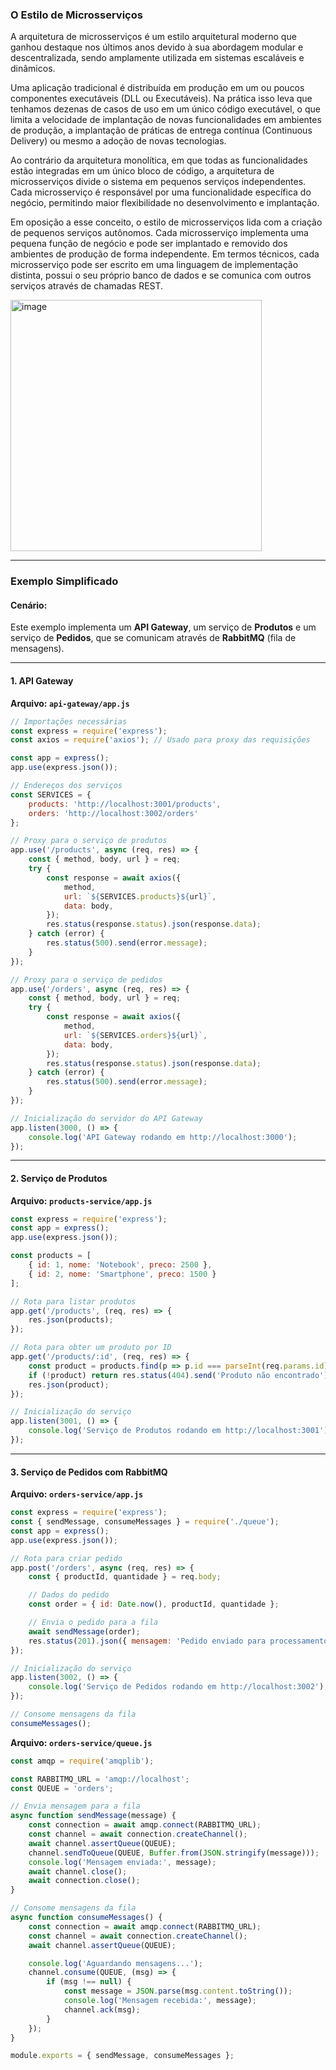 ### O Estilo de Microsserviços

A arquitetura de microsserviços é um estilo arquitetural moderno que ganhou destaque nos últimos anos devido à sua abordagem modular e descentralizada, sendo amplamente utilizada em sistemas escaláveis e dinâmicos.

Uma aplicação tradicional é distribuída em produção em um ou poucos componentes executáveis (DLL ou 
Executáveis). Na prática isso leva que tenhamos dezenas de casos de uso em um único código executável, o que limita a velocidade de implantação de novas funcionalidades em ambientes de produção, a implantação de práticas de entrega contínua (Continuous Delivery) ou mesmo a adoção de novas tecnologias.

Ao contrário da arquitetura monolítica, em que todas as funcionalidades estão integradas em um único bloco de código, a arquitetura de microsserviços divide o sistema em pequenos serviços independentes. Cada microsserviço é responsável por uma funcionalidade específica do negócio, permitindo maior flexibilidade no desenvolvimento e implantação.

Em oposição a esse conceito, o estilo de microsserviços lida com a criação de pequenos serviços autônomos. Cada microsserviço implementa uma pequena função de negócio e pode ser implantado e removido dos ambientes de produção de forma independente. Em termos técnicos, cada microsserviço pode ser escrito em uma linguagem de implementação distinta, possui o seu próprio banco de dados e se comunica com outros serviços através de chamadas REST.

<img width="402" alt="image" src="https://github.com/user-attachments/assets/4a60cfa6-be2e-4a17-b401-4d8e7382c199" />

---

### Exemplo Simplificado

#### Cenário:
Este exemplo implementa um **API Gateway**, um serviço de **Produtos** e um serviço de **Pedidos**, que se comunicam através de **RabbitMQ** (fila de mensagens).

---

#### 1. API Gateway

**Arquivo: `api-gateway/app.js`**
```javascript
// Importações necessárias
const express = require('express');
const axios = require('axios'); // Usado para proxy das requisições

const app = express();
app.use(express.json());

// Endereços dos serviços
const SERVICES = {
    products: 'http://localhost:3001/products',
    orders: 'http://localhost:3002/orders'
};

// Proxy para o serviço de produtos
app.use('/products', async (req, res) => {
    const { method, body, url } = req;
    try {
        const response = await axios({
            method,
            url: `${SERVICES.products}${url}`,
            data: body,
        });
        res.status(response.status).json(response.data);
    } catch (error) {
        res.status(500).send(error.message);
    }
});

// Proxy para o serviço de pedidos
app.use('/orders', async (req, res) => {
    const { method, body, url } = req;
    try {
        const response = await axios({
            method,
            url: `${SERVICES.orders}${url}`,
            data: body,
        });
        res.status(response.status).json(response.data);
    } catch (error) {
        res.status(500).send(error.message);
    }
});

// Inicialização do servidor do API Gateway
app.listen(3000, () => {
    console.log('API Gateway rodando em http://localhost:3000');
});
```

---

#### 2. Serviço de Produtos

**Arquivo: `products-service/app.js`**
```javascript
const express = require('express');
const app = express();
app.use(express.json());

const products = [
    { id: 1, nome: 'Notebook', preco: 2500 },
    { id: 2, nome: 'Smartphone', preco: 1500 }
];

// Rota para listar produtos
app.get('/products', (req, res) => {
    res.json(products);
});

// Rota para obter um produto por ID
app.get('/products/:id', (req, res) => {
    const product = products.find(p => p.id === parseInt(req.params.id));
    if (!product) return res.status(404).send('Produto não encontrado');
    res.json(product);
});

// Inicialização do serviço
app.listen(3001, () => {
    console.log('Serviço de Produtos rodando em http://localhost:3001');
});
```

---

#### 3. Serviço de Pedidos com RabbitMQ

**Arquivo: `orders-service/app.js`**
```javascript
const express = require('express');
const { sendMessage, consumeMessages } = require('./queue');
const app = express();
app.use(express.json());

// Rota para criar pedido
app.post('/orders', async (req, res) => {
    const { productId, quantidade } = req.body;

    // Dados do pedido
    const order = { id: Date.now(), productId, quantidade };

    // Envia o pedido para a fila
    await sendMessage(order);
    res.status(201).json({ mensagem: 'Pedido enviado para processamento', order });
});

// Inicialização do serviço
app.listen(3002, () => {
    console.log('Serviço de Pedidos rodando em http://localhost:3002');
});

// Consome mensagens da fila
consumeMessages();
```

**Arquivo: `orders-service/queue.js`**
```javascript
const amqp = require('amqplib');

const RABBITMQ_URL = 'amqp://localhost';
const QUEUE = 'orders';

// Envia mensagem para a fila
async function sendMessage(message) {
    const connection = await amqp.connect(RABBITMQ_URL);
    const channel = await connection.createChannel();
    await channel.assertQueue(QUEUE);
    channel.sendToQueue(QUEUE, Buffer.from(JSON.stringify(message)));
    console.log('Mensagem enviada:', message);
    await channel.close();
    await connection.close();
}

// Consome mensagens da fila
async function consumeMessages() {
    const connection = await amqp.connect(RABBITMQ_URL);
    const channel = await connection.createChannel();
    await channel.assertQueue(QUEUE);

    console.log('Aguardando mensagens...');
    channel.consume(QUEUE, (msg) => {
        if (msg !== null) {
            const message = JSON.parse(msg.content.toString());
            console.log('Mensagem recebida:', message);
            channel.ack(msg);
        }
    });
}

module.exports = { sendMessage, consumeMessages };
```

